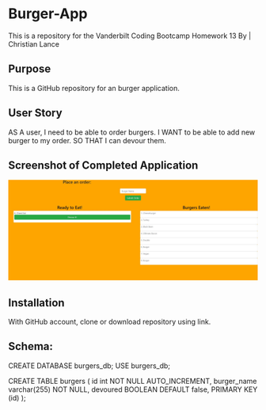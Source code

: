 # Burger-App
This is a repository for the Vanderbilt Coding Bootcamp Homework 13
By | Christian Lance


## Purpose
This is a GitHub repository for an burger application. 


## User Story
AS A user, I need to be able to order burgers.
I WANT to be able to add new burger to my order.
SO THAT I can devour them.


## Screenshot of Completed Application

![Burger Demo](/public/assets/img/demo.JPG)



## Installation

With GitHub account, clone or download repository using link. 


## Schema:
CREATE DATABASE burgers_db;
USE burgers_db;

CREATE TABLE burgers
(
	id int NOT NULL AUTO_INCREMENT,
	burger_name varchar(255) NOT NULL,
	devoured BOOLEAN DEFAULT false,
	PRIMARY KEY (id)
);
